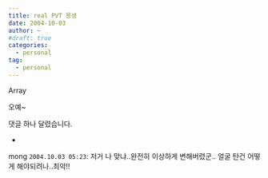 ```yaml
---
title: real PVT 몽생
date: 2004-10-03
author: ~
#draft: true
categories:
  - personal
tag:
  - personal
---
```




Array

오예~


 댓글 하나 달렸습니다.

- 
 mong `2004.10.03 05:23`: 
저거 나 맞냐..완전히 이상하게 변해버렸군..
얼굴 탄건 어떻게 해야되려나..최악!!




